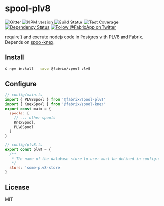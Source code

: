 # spool-plv8

[![Gitter][gitter-image]][gitter-url]
[![NPM version][npm-image]][npm-url]
[![Build Status][ci-image]][ci-url]
[![Test Coverage][coverage-image]][coverage-url]
[![Dependency Status][daviddm-image]][daviddm-url]
[![Follow @FabrixApp on Twitter][twitter-image]][twitter-url]

require() and execute nodejs code in Postgres with PLV8 and Fabrix. Depends on [spool-knex](https://github.com/fabrix-app/spool-knex).

## Install

```sh
$ npm install --save @fabrix/spool-plv8
```

## Configure

```js
// config/main.ts
import { PLV8Spool } from '@fabrix/spool-plv8'
import { KnexSpool } from '@fabrix/spool-knex'
export const main = {
  spools: [
    // ... other spools
    KnexSpool,
    PLV8Spool
  ]
}
```

```js
// config/plv8.ts
export const plv8 = {
  /**
   * The name of the database store to use; must be defined in config.stores
   */
  store: 'some-plv8-store'
}
```

## License
MIT

[npm-image]: https://img.shields.io/npm/v/@fabrix/spool-plv8.svg?style=flat-square
[npm-url]: https://npmjs.org/package/@fabrix/spool-plv8
[ci-image]: https://img.shields.io/circleci/project/github/fabrix-app/spool-plv8/master.svg
[ci-url]: https://circleci.com/gh/fabrix-app/spool-plv8/tree/master
[daviddm-image]: http://img.shields.io/david/fabrix-app/spool-plv8.svg?style=flat-square
[daviddm-url]: https://david-dm.org/fabrix-app/spool-plv8
[gitter-image]: http://img.shields.io/badge/+%20GITTER-JOIN%20CHAT%20%E2%86%92-1DCE73.svg?style=flat-square
[gitter-url]: https://gitter.im/fabrix-app/fabrix
[twitter-image]: https://img.shields.io/twitter/follow/FabrixApp.svg?style=social
[twitter-url]: https://twitter.com/FabrixApp
[coverage-image]: https://img.shields.io/codeclimate/coverage/github/fabrix-app/spool-plv8.svg?style=flat-square
[coverage-url]: https://codeclimate.com/github/fabrix-app/spool-plv8/coverage
